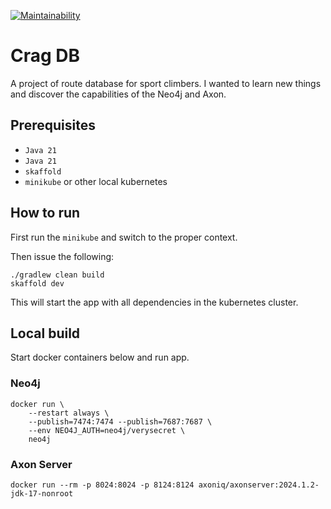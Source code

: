 [![Maintainability](https://api.codeclimate.com/v1/badges/59f16110623a9b5801d2/maintainability)](https://codeclimate.com/github/petrmac/crag-db/maintainability)

# Crag DB
A project of route database for sport climbers. I wanted to learn new things and discover the capabilities of the Neo4j and Axon.

## Prerequisites
- `Java 21`
- `Java 21`
- `skaffold`
- `minikube` or other local kubernetes


## How to run
First run the `minikube` and switch to the proper context.

Then issue the following:

```shell
./gradlew clean build
skaffold dev
```

This will start the app with all dependencies in the kubernetes cluster.

## Local build

Start docker containers below and run app.

### Neo4j
```shell
docker run \
    --restart always \
    --publish=7474:7474 --publish=7687:7687 \
    --env NEO4J_AUTH=neo4j/verysecret \
    neo4j
```

### Axon Server
```shell
docker run --rm -p 8024:8024 -p 8124:8124 axoniq/axonserver:2024.1.2-jdk-17-nonroot
```

